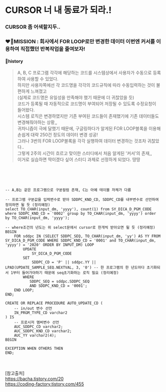 # CURSOR 너 내 동료가 되라.!

### CURSOR 좀 어색할지두..

### ❤️‍🔥MISSION : 회사에서 FOR LOOP로만 변경한 데이터 이번엔 커서를 이용하여 직접했던 반복작업을 줄여보자!
#### 🔖history
> A, B, C 프로그램 각각에 해당하는 코드를 시스템상에서 사용자가 수동으로 등록하여 사용할 수 있었다.  
> 하지만 사용자쪽에선 각 코드명을 각각의 코드규칙에 따라 수동입력하는 것이 불편하게 느껴졌고<br>(실제로 코드명은 유일성을 만족해야 했기 때문에 더 귀찮았을 듯)  
> 코드가 등록될 때 자동적으로 코드명이 부여되어 저장될 수 있도록 수정요청이 들어왔다.  
> 시스템 로직은 변경하였지만 기존 부여된 코드들이 존재했기에 기존 데이터들도 변경해줘야하는 상황,,  
> 귀차니즘이 극에 달했기 때문에, 구글링하다가 알게된 FOR LOOP블록을 이용해 손쉽게 대략 250건 정도의 데이터 변경 성공!  
> 그러나 3번의 FOR LOOP블록을 각각 실행하여 데이터 변경하는 것조차 귀찮았다..  
> 그렇게 2주의 시간이 흐르고 맞이한 스터디에서 처음 알게된 '커서'의 존재,,  
> 이거로 실습하면 딱이겠다 싶어 스터디 과제로 선정하게 되었다. 땅땅

<br><br><br>

```
-- A,B는 같은 프로그램으로 구분컬럼 존재, C는 아예 테이블 자체가 다름

-- 프로그램 구분값을 입력변수로 받아 SDDPC_KND_CD, SDDPC_CD를 내부변수로 선언하여 정의하면 될 듯 (정리예정)
select TO_CHAR(input_dm, 'yyyy'), count(1) from SY_DICA_D_PGM_CODE where SDDPC_KND_CD = '0002' group by TO_CHAR(input_dm, 'yyyy') order by TO_CHAR(input_dm, 'yyyy');

-- where조건의 년도는 위 select문에서 cursor로 한개씩 받아오면 될 듯 (정리예정)
BEGIN
    FOR sddpc IN (SELECT SDDPC_SEQ, TO_CHAR(input_dm, 'yy') AS YY FROM SY_DICA_D_PGM_CODE WHERE SDDPC_KND_CD = '0001' and TO_CHAR(input_dm, 'yyyy') = '2020' ORDER BY INPUT_DM) LOOP
        UPDATE
            SY_DICA_D_PGM_CODE
        SET
            SDDPC_CD = 'P' || sddpc.YY || LPAD(UPDATE_SAMPLE_SEQ.NEXTVAL, 3, '0') -- 한 프로그램의 한 년도마다 초기화되서 1부터 들어가야하기 때문에 seq초기화하는 로직 필요 (정리예정)
        WHERE
           SDDPC_SEQ = sddpc.SDDPC_SEQ
           AND SDDPC_KND_CD = '0001';
    END LOOP;
END;

```

```
CREATE OR REPLACE PROCEDURE AUTO_UPDATE_CD (
    -- in/out 변수 선언
    IN_PRGM_TYPE_CD varchar2
) IS
    -- 프로시저 멤버변수 선언
    AUC_SDDPC_CD varchar2;
    AUC_SDDPC_KND_CD varchar2;
    AUC_YY varchar2(4);
BEGIN
    
EXCEPTION WHEN OTHERS THEN 
END;
```

<br><br>
[참고출처]  
https://bacha.tistory.com/20  
https://coding-factory.tistory.com/455  
